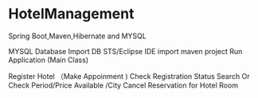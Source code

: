 # HotelManagement
Spring Boot,Maven,Hibernate and MYSQL

MYSQL Database Import DB 
STS/Eclipse IDE import maven project 
Run Application (Main Class)

Register Hotel （Make Appoinment )
Check Registration Status 
Search Or Check Period/Price Available /City
Cancel Reservation for Hotel Room 
